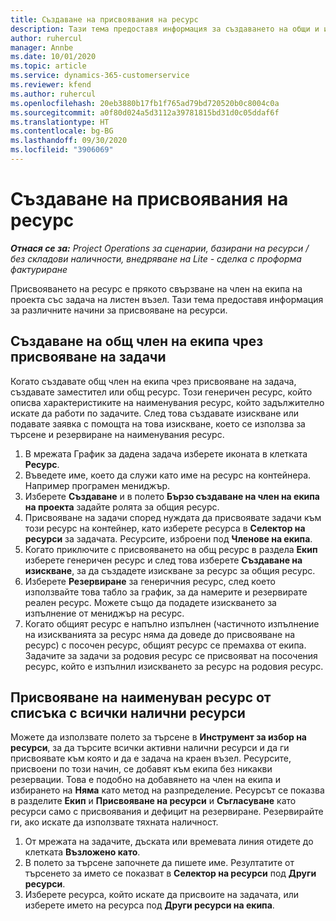 ```yaml
---
title: Създаване на присвоявания на ресурс
description: Тази тема предоставя информация за създаването на общи и именувани ресурсни назначения.
author: ruhercul
manager: Annbe
ms.date: 10/01/2020
ms.topic: article
ms.service: dynamics-365-customerservice
ms.reviewer: kfend
ms.author: ruhercul
ms.openlocfilehash: 20eb3880b17fb1f765ad79bd720520b0c8004c0a
ms.sourcegitcommit: a0f80d024a5d3112a39781815bd31d0c05ddaf6f
ms.translationtype: HT
ms.contentlocale: bg-BG
ms.lasthandoff: 09/30/2020
ms.locfileid: "3906069"
---
```

# <a name="create-resource-assignments"></a>Създаване на присвоявания на ресурс

_**Отнася се за:** Project Operations за сценарии, базирани на ресурси / без складови наличности, внедряване на Lite - сделка с проформа фактуриране_


Присвояването на ресурс е прякото свързване на член на екипа на проекта със задача на листен възел. Тази тема предоставя информация за различните начини за присвояване на ресурси.

## <a name="create-a-generic-team-member-through-task-assignment"></a>Създаване на общ член на екипа чрез присвояване на задачи


Когато създавате общ член на екипа чрез присвояване на задача, създавате заместител или общ ресурс. Този генеричен ресурс, който описва характеристиките на наименувания ресурс, който задължително искате да работи по задачите. След това създавате изискване или подавате заявка с помощта на това изискване, което се използва за търсене и резервиране на наименувания ресурс.

1. В мрежата График за дадена задача изберете иконата в клетката **Ресурс**.
2. Въведете име, което да служи като име на ресурс на контейнера. Например програмен мениджър.
3. Изберете **Създаване** и в полето **Бързо създаване на член на екипа на проекта** задайте ролята за общия ресурс.
4. Присвояване на задачи според нуждата да присвоявате задачи към този ресурс на контейнер, като изберете ресурса в **Селектор на ресурси** за задачата. Ресурсите, изброени под **Членове на екипа**.
5. Когато приключите с присвояването на общ ресурс в раздела **Екип** изберете генеричен ресурс и след това изберете **Създаване на изискване**, за да създадете изискване за ресурс за общия ресурс.
6. Изберете **Резервиране** за генеричния ресурс, след което използвайте това табло за график, за да намерите и резервирате реален ресурс. Можете също да подадете изискването за изпълнение от мениджър на ресурс.
7. Когато общият ресурс е напълно изпълнен (частичното изпълнение на изискванията за ресурс няма да доведе до присвояване на ресурс) с посочен ресурс, общият ресурс се премахва от екипа. Задачите за задачи за родовия ресурс се присвояват на посочения ресурс, който е изпълнил изискването за ресурс на родовия ресурс.

## <a name="assign-a-named-resource-from-the-list-of-all-bookable-resources"></a>Присвояване на наименуван ресурс от списъка с всички налични ресурси

Можете да използвате полето за търсене в **Инструмент за избор на ресурси**, за да търсите всички активни налични ресурси и да ги присвоявате към която и да е задача на краен възел. Ресурсите, присвоени по този начин, се добавят към екипа без никакви резервации. Това е подобно на добавянето на член на екипа и избирането на **Няма** като метод на разпределение. Ресурсът се показва в разделите **Екип** и **Присвояване на ресурси** и **Съгласуване** като ресурси само с присвоявания и дефицит на резервиране. Резервирайте ги, ако искате да използвате тяхната наличност.

1. От мрежата на задачите, дъската или времевата линия отидете до клетката **Възложено като**.
2. В полето за търсене започнете да пишете име. Резултатите от търсенето за името се показват в **Селектор на ресурси** под **Други ресурси**.
3. Изберете ресурса, който искате да присвоите на задачата, или изберете името на ресурса под **Други ресурси на екипа**.
